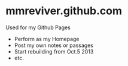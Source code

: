 mmreviver.github.com
====================

Used for my Github Pages
- Perform as my Homepage
- Post my own notes or passages
- Start rebuilding from Oct.5 2013
- etc.

